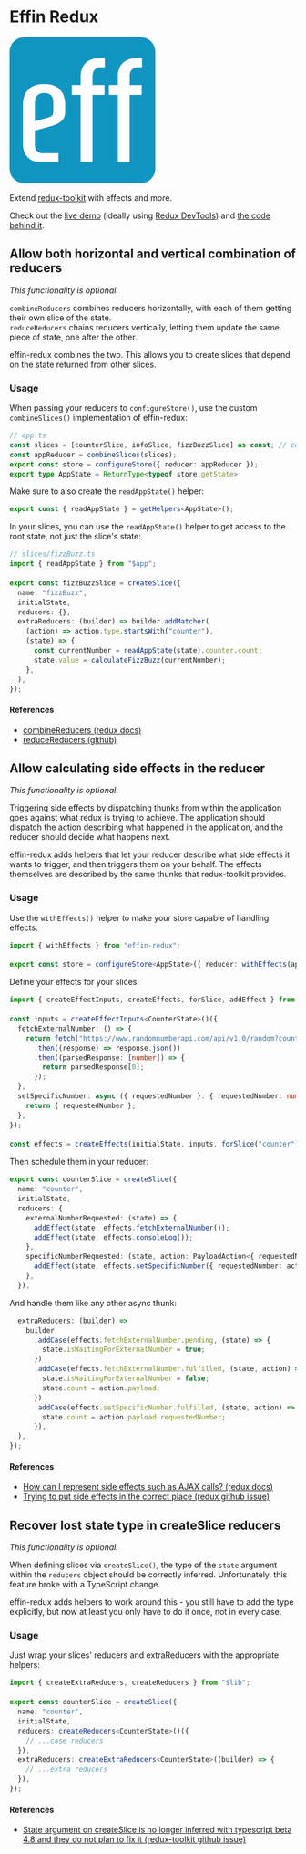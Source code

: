 # Effin Redux

![effin-redux logo](static/logo-md.png)

Extend [redux-toolkit](https://redux-toolkit.js.org/) with effects and more.

Check out the [live demo](https://endreymarcell.github.io/effin-redux/) (ideally using [Redux DevTools](https://github.com/reduxjs/redux-devtools)) and [the code behind it](https://github.com/endreymarcell/effin-redux/blob/master/src/app/app.ts).

## Allow both horizontal and vertical combination of reducers

_This functionality is optional._

`combineReducers` combines reducers horizontally, with each of them getting their own slice of the state.  
`reduceReducers` chains reducers vertically, letting them update the same piece of state, one after the other.

effin-redux combines the two. This allows you to create slices that depend on the state returned from other slices.

### Usage

When passing your reducers to `configureStore()`, use the custom `combineSlices()` implementation of effin-redux:

```typescript
// app.ts
const slices = [counterSlice, infoSlice, fizzBuzzSlice] as const; // const is mandatory, and the order matters
const appReducer = combineSlices(slices);
export const store = configureStore({ reducer: appReducer });
export type AppState = ReturnType<typeof store.getState>
```

Make sure to also create the `readAppState()` helper:

```typescript
export const { readAppState } = getHelpers<AppState>();
```

In your slices, you can use the `readAppState()` helper to get access to the root state, not just the slice's state:

```typescript
// slices/fizzBuzz.ts
import { readAppState } from "$app";

export const fizzBuzzSlice = createSlice({
  name: "fizzBuzz",
  initialState,
  reducers: {},
  extraReducers: (builder) => builder.addMatcher(
    (action) => action.type.startsWith("counter"),
    (state) => {
      const currentNumber = readAppState(state).counter.count;
      state.value = calculateFizzBuzz(currentNumber);
    },
  ),
});
```

#### References

- [combineReducers (redux docs)](https://redux.js.org/api/combinereducers)
- [reduceReducers (github)](https://github.com/redux-utilities/reduce-reducers)

## Allow calculating side effects in the reducer

_This functionality is optional._

Triggering side effects by dispatching thunks from within the application goes against what redux is trying to achieve.
The application should dispatch the action describing what happened in the application, and the reducer should decide what happens next.

effin-redux adds helpers that let your reducer describe what side effects it wants to trigger, and then triggers them on your behalf.
The effects themselves are described by the same thunks that redux-toolkit provides.

### Usage

Use the `withEffects()` helper to make your store capable of handling effects:

```typescript
import { withEffects } from "effin-redux";

export const store = configureStore<AppState>({ reducer: withEffects(appReducer) });
```

Define your effects for your slices:

```typescript
import { createEffectInputs, createEffects, forSlice, addEffect } from "effin-redux";

const inputs = createEffectInputs<CounterState>()({
  fetchExternalNumber: () => {
    return fetch("https://www.randomnumberapi.com/api/v1.0/random?count=1")
      .then((response) => response.json())
      .then((parsedResponse: [number]) => {
        return parsedResponse[0];
      });
  },
  setSpecificNumber: async ({ requestedNumber }: { requestedNumber: number }) => {
    return { requestedNumber };
  },
});

const effects = createEffects(initialState, inputs, forSlice("counter"));
```

Then schedule them in your reducer:

```typescript
export const counterSlice = createSlice({
  name: "counter",
  initialState,
  reducers: {
    externalNumberRequested: (state) => {
      addEffect(state, effects.fetchExternalNumber());
      addEffect(state, effects.consoleLog());
    },
    specificNumberRequested: (state, action: PayloadAction<{ requestedNumber: number }>) => {
      addEffect(state, effects.setSpecificNumber({ requestedNumber: action.payload.requestedNumber }));
    },
  }),
```

And handle them like any other async thunk:
```typescript
  extraReducers: (builder) =>
    builder
      .addCase(effects.fetchExternalNumber.pending, (state) => {
        state.isWaitingForExternalNumber = true;
      })
      .addCase(effects.fetchExternalNumber.fulfilled, (state, action) => {
        state.isWaitingForExternalNumber = false;
        state.count = action.payload;
      })
      .addCase(effects.setSpecificNumber.fulfilled, (state, action) => {
        state.count = action.payload.requestedNumber;
      }),
  ),
});
```

#### References

- [How can I represent side effects such as AJAX calls? (redux docs)](https://redux.js.org/faq/actions#how-can-i-represent-side-effects-such-as-ajax-calls-why-do-we-need-things-like-action-creators-thunks-and-middleware-to-do-async-behavior)
- [Trying to put side effects in the correct place (redux github issue)](https://github.com/reduxjs/redux/issues/291)

## Recover lost state type in createSlice reducers

_This functionality is optional._

When defining slices via `createSlice()`, the type of the `state` argument within the `reducers` object should be correctly inferred.
Unfortunately, this feature broke with a TypeScript change.

effin-redux adds helpers to work around this - you still have to add the type explicitly, but now at least you only have to do it once, not in every case.

### Usage

Just wrap your slices' reducers and extraReducers with the appropriate helpers:
```typescript
import { createExtraReducers, createReducers } from "$lib";

export const counterSlice = createSlice({
  name: "counter",
  initialState,
  reducers: createReducers<CounterState>()({
    // ...case reducers
  }),
  extraReducers: createExtraReducers<CounterState>((builder) => {
    // ...extra reducers
  }),
});
```

#### References

- [State argument on createSlice is no longer inferred with typescript beta 4.8 and they do not plan to fix it (redux-toolkit github issue)](https://github.com/reduxjs/redux-toolkit/issues/2543)
